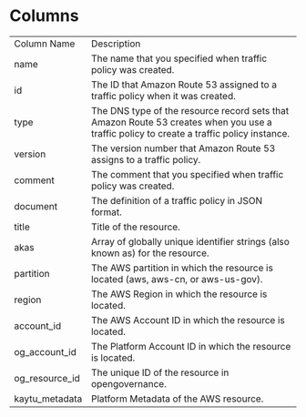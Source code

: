 # Columns  

<table>
	<tr><td>Column Name</td><td>Description</td></tr>
	<tr><td>name</td><td>The name that you specified when traffic policy was created.</td></tr>
	<tr><td>id</td><td>The ID that Amazon Route 53 assigned to a traffic policy when it was created.</td></tr>
	<tr><td>type</td><td>The DNS type of the resource record sets that Amazon Route 53 creates when you use a traffic policy to create a traffic policy instance.</td></tr>
	<tr><td>version</td><td>The version number that Amazon Route 53 assigns to a traffic policy.</td></tr>
	<tr><td>comment</td><td>The comment that you specified when traffic policy was created.</td></tr>
	<tr><td>document</td><td>The definition of a traffic policy in JSON format.</td></tr>
	<tr><td>title</td><td>Title of the resource.</td></tr>
	<tr><td>akas</td><td>Array of globally unique identifier strings (also known as) for the resource.</td></tr>
	<tr><td>partition</td><td>The AWS partition in which the resource is located (aws, aws-cn, or aws-us-gov).</td></tr>
	<tr><td>region</td><td>The AWS Region in which the resource is located.</td></tr>
	<tr><td>account_id</td><td>The AWS Account ID in which the resource is located.</td></tr>
	<tr><td>og_account_id</td><td>The Platform Account ID in which the resource is located.</td></tr>
	<tr><td>og_resource_id</td><td>The unique ID of the resource in opengovernance.</td></tr>
	<tr><td>kaytu_metadata</td><td>Platform Metadata of the AWS resource.</td></tr>
</table>